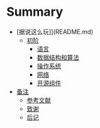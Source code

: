 # Summary

* [据说这么玩]](README.md)
	* [初阶]()
    	* [语言](L.md)
    	* [数据结构和算法](D_A.md)
    	* [操作系统](OS.md)
    	* [网络](Net.md)
        * [开源组件](Open.md)
* [备注]()
	* [参考文献]()
	* [致谢]()
	* [后记]()

